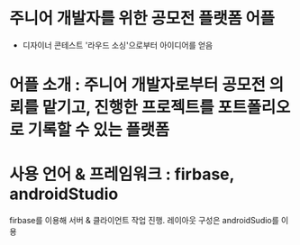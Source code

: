 # 주니어 개발자를 위한 공모전 플랫폼 어플

* 디자이너 콘테스트 '라우드 소싱'으로부터 아이디어를 얻음

# 어플 소개 : 주니어 개발자로부터 공모전 의뢰를 맡기고, 진행한 프로젝트를 포트폴리오로 기록할 수 있는 플랫폼


# 사용 언어 & 프레임워크 : firbase, androidStudio
firbase를 이용해 서버 & 클라이언트 작업 진행. 레이아웃 구성은 androidSudio를 이용
